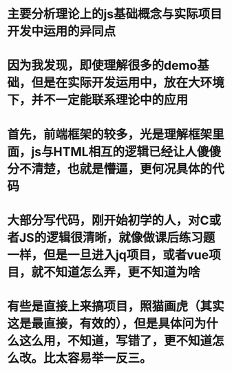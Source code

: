 # 主要分析理论上的js基础概念与实际项目开发中运用的异同点
# 因为我发现，即使理解很多的demo基础，但是在实际开发运用中，放在大环境下，并不一定能联系理论中的应用
# 首先，前端框架的较多，光是理解框架里面，js与HTML相互的逻辑已经让人傻傻分不清楚，也就是懵逼，更何况具体的代码
# 大部分写代码，刚开始初学的人，对C或者JS的逻辑很清晰，就像做课后练习题一样，但是一旦进入jq项目，或者vue项目，就不知道怎么弄，更不知道为啥
# 有些是直接上来搞项目，照猫画虎（其实这是最直接，有效的），但是具体问为什么这么用，不知道，写错了，更不知道怎么改。比太容易举一反三。
